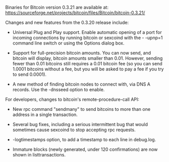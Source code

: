 Binaries for Bitcoin version 0.3.21 are available at:
  https://sourceforge.net/projects/bitcoin/files/Bitcoin/bitcoin-0.3.21/

Changes and new features from the 0.3.20 release include:

* Universal Plug and Play support.  Enable automatic opening of a port for incoming connections by running bitcoin or sexcoind with the - -upnp=1 command line switch or using the Options dialog box.

* Support for full-precision bitcoin amounts.  You can now send, and bitcoin will display, bitcoin amounts smaller than 0.01.  However, sending fewer than 0.01 bitcoins still requires a 0.01 bitcoin fee (so you can send 1.0001 bitcoins without a fee, but you will be asked to pay a fee if you try to send 0.0001).

* A new method of finding bitcoin nodes to connect with, via DNS A records. Use the -dnsseed option to enable.

For developers, changes to bitcoin's remote-procedure-call API:

* New rpc command "sendmany" to send bitcoins to more than one address in a single transaction.

* Several bug fixes, including a serious intermittent bug that would sometimes cause sexcoind to stop accepting rpc requests. 

* -logtimestamps option, to add a timestamp to each line in debug.log.

* Immature blocks (newly generated, under 120 confirmations) are now shown in listtransactions.
